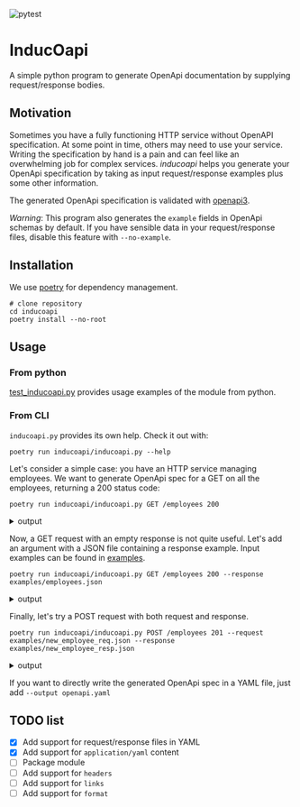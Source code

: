 ![pytest](https://github.com/TheWall89/inducoapi/workflows/pytest/badge.svg?branch=master)

# InducOapi

A simple python program to generate OpenApi documentation by supplying request/response bodies.

## Motivation

Sometimes you have a fully functioning HTTP service without OpenAPI specification.
At some point in time, others may need to use your service.
Writing the specification by hand is a pain and can feel like an overwhelming job for complex services.
_inducoapi_ helps you generate your OpenApi specification by taking as input request/response examples plus some
other information.

The generated OpenApi specification is validated with [openapi3](https://github.com/Dorthu/openapi3).

_Warning_: This program also generates the `example` fields in OpenApi schemas by default.
If you have sensible data in your request/response files, disable this feature with `--no-example`.

## Installation

We use [poetry](https://python-poetry.org/) for dependency management.

```shell script
# clone repository
cd inducoapi
poetry install --no-root
```

## Usage

### From python

[test_inducoapi.py](tests/test_inducoapi.py) provides usage examples of the module from python.

### From CLI
`inducoapi.py` provides its own help. Check it out with:

```shell script
poetry run inducoapi/inducoapi.py --help
```

Let's consider a simple case: you have an HTTP service managing employees.
We want to generate OpenApi spec for a GET on all the employees, returning a 200 status code:

```shell script
poetry run inducoapi/inducoapi.py GET /employees 200
```

<details><summary>output</summary>

```yaml
openapi: 3.0.0
info:
  title: Generated by InducOapi
  version: v1
paths:
  /employees:
    get:
      responses:
        200:
          description: ''
```

</details>

Now, a GET request with an empty response is not quite useful.
Let's add an argument with a JSON file containing a response example.
Input examples can be found in [examples](examples).

```shell script
poetry run inducoapi/inducoapi.py GET /employees 200 --response examples/employees.json
```

<details><summary>output</summary>

```yaml
openapi: 3.0.0
info:
  title: Generated by InducOapi
  version: v1
paths:
  /employees:
    get:
      responses:
        200:
          description: ''
          content:
            application/json:
              schema:
                type: array
                items:
                  type: object
                  properties:
                    id:
                      type: integer
                      example: 1
                    name:
                      type: string
                      example: Dwight Schrute
                    role:
                      type: string
                      example: salesman
```

</details>

Finally, let's try a POST request with both request and response.

```shell script
poetry run inducoapi/inducoapi.py POST /employees 201 --request examples/new_employee_req.json --response examples/new_employee_resp.json
```

<details><summary>output</summary>

```yaml
openapi: 3.0.0
info:
  title: Generated by InducOapi
  version: v1
paths:
  /employees:
    post:
      requestBody:
        content:
          application/json:
            schema:
              type: object
              properties:
                name:
                  type: string
                  example: Michael Scott
                role:
                  type: string
                  example: manager
      responses:
        201:
          description: ''
          content:
            application/json:
              schema:
                type: object
                properties:
                  id:
                    type: integer
                    example: 4
                  name:
                    type: string
                    example: Michael Scott
                  role:
                    type: string
                    example: manager
```

</details>

If you want to directly write the generated OpenApi spec in a YAML file, just add `--output openapi.yaml`

## TODO list

- [x] Add support for request/response files in YAML
- [x] Add support for `application/yaml` content
- [ ] Package module
- [ ] Add support for `headers`
- [ ] Add support for `links`
- [ ] Add support for `format`
